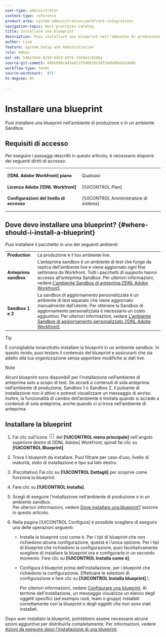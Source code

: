 ```yaml
---
user-type: administrator
content-type: reference
product-area: system-administration;workfront-integrations
navigation-topic: best-practices-catalog
title: Installare una blueprint
description: Puoi installare una blueprint nell’ambiente di produzione o in un ambiente Sandbox.
author: Lisa
feature: System Setup and Administration
role: Admin
exl-id: 546e19ab-dc50-4d23-b5f6-31bde1c82b6a
source-git-commit: d46eb98c443a421f340b1021972ddb89eda1966b
workflow-type: tm+mt
source-wordcount: '471'
ht-degree: 0%

---
```


# Installare una blueprint

Puoi installare una blueprint nell’ambiente di produzione o in un ambiente Sandbox.

## Requisiti di accesso

Per eseguire i passaggi descritti in questo articolo, è necessario disporre dei seguenti diritti di accesso:

<table style="table-layout:auto"> 
 <col> 
 <col> 
 <tbody> 
  <tr> 
   <td role="rowheader"><strong>[!DNL Adobe Workfront] piano</strong></td> 
   <td> <p> Qualsiasi</p> </td> 
  </tr> 
  <tr> 
   <td role="rowheader"><strong>Licenza Adobe [!DNL Workfront]</strong></td> 
   <td>[!UICONTROL Plan]</td> 
  </tr> 
  <tr> 
   <td role="rowheader"><strong>Configurazioni del livello di accesso</strong></td> 
   <td> <p>[!UICONTROL Amministratore di sistema]</p> </td> 
  </tr> 
 </tbody> 
</table>

## Dove devo installare una blueprint? {#where-should-i-install-a-blueprint}

Puoi installare il pacchetto in uno dei seguenti ambienti:

<table style="table-layout:auto">
        <tr>
        <td><strong>Production</strong></td>
        <td>La produzione è il tuo ambiente live.</td>
    </tr>
    <tr>
        <td><strong>Anteprima sandbox</strong></td>
        <td>L’anteprima sandbox è un ambiente di test che funge da replica dell’ambiente live e viene aggiornato ogni fine settimana da Workfront. Tutti i pacchetti di supporto hanno accesso all’anteprima Sandbox. Per ulteriori informazioni, vedere <a href="../../administration-and-setup/set-up-workfront/workfront-testing-environments/wf-preview-sandbox-environment.md">L'ambiente Sandbox di anteprima [!DNL Adobe Workfront]</a>.</td>
    </tr>
    <tr>
        <td><strong>Sandbox 1 e 2</strong></td>
        <td>La sandbox di aggiornamento personalizzata è un ambiente di test separato che viene aggiornato manualmente dall’utente. Per ottenere la Sandbox di aggiornamento personalizzata è necessario un costo aggiuntivo. Per ulteriori informazioni, vedere <a href="../../administration-and-setup/set-up-workfront/workfront-testing-environments/wf-custom-refresh-sandbox-environment.md">L'ambiente Sandbox di aggiornamento personalizzato [!DNL Adobe Workfront]</a>.</td>
    </tr>
</table>

>[!TIP]
>
>È consigliabile innanzitutto installare la blueprint in un ambiente sandbox. In questo modo, puoi testare il contenuto del blueprint e assicurarti che sia adatto alla tua organizzazione senza apportare modifiche ai dati live.

>[!NOTE]
>
>Alcuni blueprint sono disponibili per l’installazione nell’ambiente di anteprima solo a scopo di test. Se accedi a contenuti di sola anteprima nell’ambiente di produzione, Sandbox 1 o Sandbox 2, il pulsante di installazione non è attivo e potresti visualizzare un messaggio di avviso.\
>Inoltre, la funzionalità di cambio dell’ambiente è limitata quando si accede a contenuti di sola anteprima, anche quando ci si trova nell’ambiente di anteprima.

## Installare la blueprint

1. Fai clic sull&#39;icona ![](assets/main-menu-icon.png) del **[!UICONTROL menu principale]** nell&#39;angolo superiore destro di [!DNL Adobe] Workfront, quindi fai clic su **[!UICONTROL Blueprint]**.
1. Trova il blueprint da installare. Puoi filtrare per caso d’uso, livello di maturità, stato di installazione e tipo sul lato destro.
1. (Facoltativo) Fai clic su **[!UICONTROL Dettagli]** per scoprire come funziona la blueprint.
1. Fare clic su **[!UICONTROL Installa]**.
1. Scegli di eseguire l’installazione nell’ambiente di produzione o in un ambiente sandbox.\
   Per ulteriori informazioni, vedere [Dove installare una blueprint?](#where-should-i-install-a-blueprint) sezione in questo articolo.
1. Nella pagina [!UICONTROL Configura] è possibile scegliere di eseguire una delle operazioni seguenti:

   * Installa la blueprint così come è. Per i tipi di blueprint che non richiedono alcuna configurazione, questa è l’unica opzione. Per i tipi di blueprint che richiedono la configurazione, puoi facoltativamente scegliere di installare la blueprint ora e configurarla in un secondo momento. Fare clic su **[!UICONTROL Installa come è]**.
   * Configura il blueprint prima dell’installazione, per i blueprint che richiedono la configurazione. Effettuare le selezioni di configurazione e fare clic su **[!UICONTROL Installa blueprint]**.\

     Per ulteriori informazioni, vedere [Configurare una blueprint](../../administration-and-setup/blueprints/configure-template-package.md).
Al termine dell’installazione, un messaggio visualizza un elenco degli oggetti specifici (ad esempio ruoli, team o gruppi) installati correttamente con la blueprint e degli oggetti che non sono stati installati.

Dopo aver installato la blueprint, potrebbero essere necessarie alcune azioni aggiuntive per distribuirla completamente. Per informazioni, vedere [Azioni da eseguire dopo l&#39;installazione di una blueprint](../../administration-and-setup/blueprints/best-next-actions-after-install.md).
